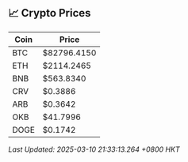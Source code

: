 ## 📈 Crypto Prices

| Coin | Price |
| ---- | ----- |
| BTC | $82796.4150 |
| ETH | $2114.2465 |
| BNB | $563.8340 |
| CRV | $0.3886 |
| ARB | $0.3642 |
| OKB | $41.7996 |
| DOGE | $0.1742 |

_Last Updated: 2025-03-10 21:33:13.264 +0800 HKT_